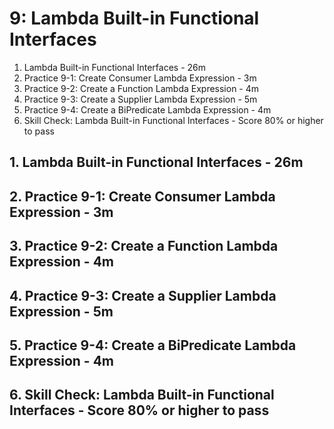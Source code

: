 # 9: Lambda Built-in Functional Interfaces

1. Lambda Built-in Functional Interfaces - 26m
2. Practice 9-1: Create Consumer Lambda Expression - 3m
3. Practice 9-2: Create a Function Lambda Expression - 4m
4. Practice 9-3: Create a Supplier Lambda Expression - 5m
5. Practice 9-4: Create a BiPredicate Lambda Expression - 4m
6. Skill Check: Lambda Built-in Functional Interfaces - Score 80% or higher to pass

## 1. Lambda Built-in Functional Interfaces - 26m
## 2. Practice 9-1: Create Consumer Lambda Expression - 3m
## 3. Practice 9-2: Create a Function Lambda Expression - 4m
## 4. Practice 9-3: Create a Supplier Lambda Expression - 5m
## 5. Practice 9-4: Create a BiPredicate Lambda Expression - 4m
## 6. Skill Check: Lambda Built-in Functional Interfaces - Score 80% or higher to pass
